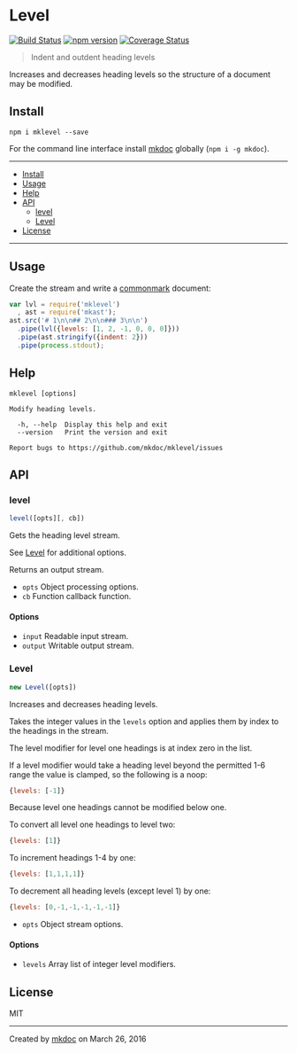 # Level

[![Build Status](https://travis-ci.org/mkdoc/mklevel.svg?v=3)](https://travis-ci.org/mkdoc/mklevel)
[![npm version](http://img.shields.io/npm/v/mklevel.svg?v=3)](https://npmjs.org/package/mklevel)
[![Coverage Status](https://coveralls.io/repos/mkdoc/mklevel/badge.svg?branch=master&service=github&v=3)](https://coveralls.io/github/mkdoc/mklevel?branch=master)

> Indent and outdent heading levels

Increases and decreases heading levels so the structure of a document may be modified.

## Install

```
npm i mklevel --save
```

For the command line interface install [mkdoc][] globally (`npm i -g mkdoc`).

---

- [Install](#install)
- [Usage](#usage)
- [Help](#help)
- [API](#api)
   - [level](#level)
   - [Level](#level-1)
- [License](#license)

---

## Usage

Create the stream and write a [commonmark][] document:

```javascript
var lvl = require('mklevel')
  , ast = require('mkast');
ast.src('# 1\n\n## 2\n\n### 3\n\n')
  .pipe(lvl({levels: [1, 2, -1, 0, 0, 0]}))
  .pipe(ast.stringify({indent: 2}))
  .pipe(process.stdout);
```

## Help

```
mklevel [options]

Modify heading levels.

  -h, --help  Display this help and exit
  --version   Print the version and exit

Report bugs to https://github.com/mkdoc/mklevel/issues
```

## API

### level

```javascript
level([opts][, cb])
```

Gets the heading level stream.

See [Level](#level-1) for additional options.

Returns an output stream.

* `opts` Object processing options.
* `cb` Function callback function.

#### Options

* `input` Readable input stream.
* `output` Writable output stream.

### Level

```javascript
new Level([opts])
```

Increases and decreases heading levels.

Takes the integer values in the `levels` option and applies them by index
to the headings in the stream.

The level modifier for level one headings is at index zero in the list.

If a level modifier would take a heading level beyond the permitted 1-6
range the value is clamped, so the following is a noop:

```javascript
{levels: [-1]}
```

Because level one headings cannot be modified below one.

To convert all level one headings to level two:

```javascript
{levels: [1]}
```

To increment headings 1-4 by one:

```javascript
{levels: [1,1,1,1]}
```

To decrement all heading levels (except level 1) by one:

```javascript
{levels: [0,-1,-1,-1,-1,-1]}
```

* `opts` Object stream options.

#### Options

* `levels` Array list of integer level modifiers.

## License

MIT

---

Created by [mkdoc](https://github.com/mkdoc/mkdoc) on March 26, 2016

[mkdoc]: https://github.com/mkdoc/mkdoc
[commonmark]: http://commonmark.org
[jshint]: http://jshint.com
[jscs]: http://jscs.info

